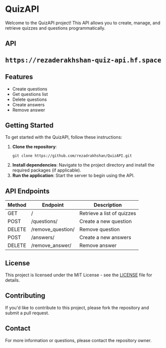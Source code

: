 
<body>

<h1>QuizAPI</h1>

<p>Welcome to the QuizAPI project! This API allows you to create, manage, and retrieve quizzes and questions programmatically.</p>

<h2>API<h2>
<pre>https://rezaderakhshan-quiz-api.hf.space/</pre>

<h2>Features</h2>
<ul>
    <li>Create questions</li>
    <li>Get questions list</li>
    <li>Delete questions</li>
    <li>Create answers</li>
    <li>Remove answer</li>
</ul>

<h2>Getting Started</h2>
<p>To get started with the QuizAPI, follow these instructions:</p>
<ol>
    <li><strong>Clone the repository</strong>:
        <pre><code>git clone https://github.com/rezadrakhshan/QuizAPI.git</code></pre>
    </li>
    <li><strong>Install dependencies</strong>:
        Navigate to the project directory and install the required packages (if applicable).
    </li>
    <li><strong>Run the application</strong>:
        Start the server to begin using the API.
    </li>
</ol>

<h2>API Endpoints</h2>
<table align="center">
    <thead>
        <tr>
            <th>Method</th>
            <th>Endpoint</th>
            <th>Description</th>
        </tr>
    </thead>
    <tbody>
        <tr>
            <td>GET</td>
            <td>/</td>
            <td>Retrieve a list of quizzes</td>
        </tr>
        <tr>
            <td>POST</td>
            <td>/questions/</td>
            <td>Create a new question</td>
        </tr>
        <tr>
            <td>DELETE</td>
            <td>/remove_question/</td>
            <td>Remove question</td></td>
        </tr>
        <tr>
            <td>POST</td>
            <td>/answers/</td>
            <td>Create a new answers</td>
        </tr>
        <tr>
            <td>DELETE</td>
            <td>/remove_answer/</td>
            <td>Remove answer</td>
        </tr>
    </tbody>
</table>

<h2>License</h2>
<p>This project is licensed under the MIT License - see the <a href="https://github.com/rezadrakhshan/QuizAPI/blob/master/LICENSE">LICENSE</a> file for details.</p>

<h2>Contributing</h2>
<p>If you'd like to contribute to this project, please fork the repository and submit a pull request.</p>

<h2>Contact</h2>
<p>For more information or questions, please contact the repository owner.</p>

</body>
</html>
